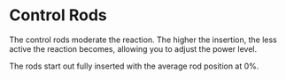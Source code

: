 # Control Rods

The control rods moderate the reaction. The higher the insertion, the less active the reaction becomes, allowing you to adjust the power level.

The rods start out fully inserted with the average rod position at 0%.
